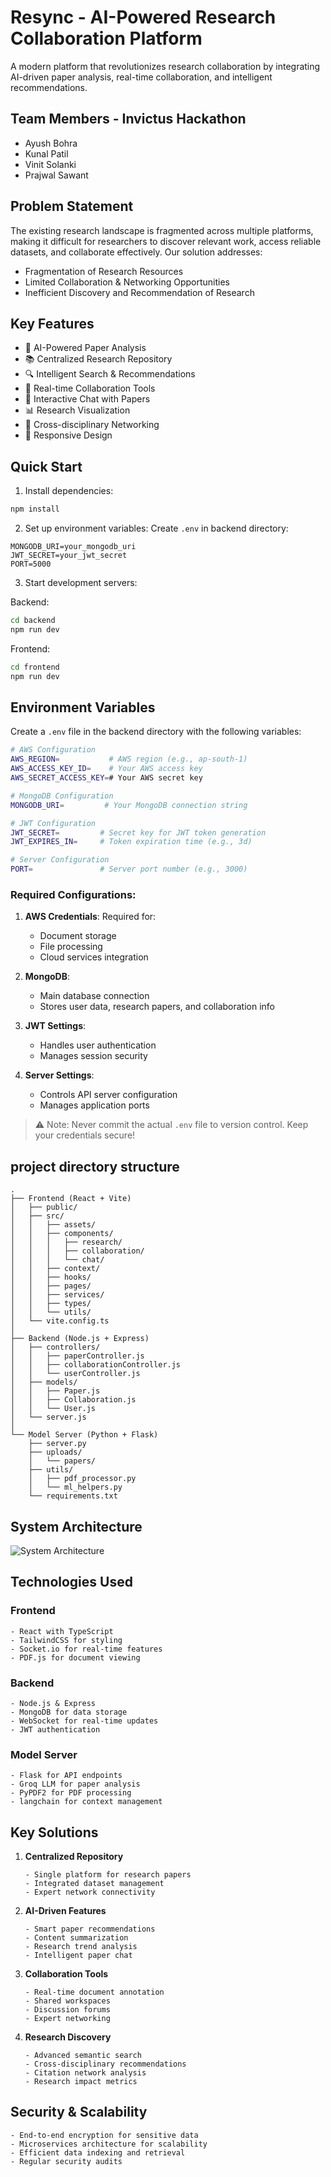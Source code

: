 # Resync - AI-Powered Research Collaboration Platform

A modern platform that revolutionizes research collaboration by integrating AI-driven paper analysis, real-time collaboration, and intelligent recommendations.

## Team Members - Invictus Hackathon
- Ayush Bohra
- Kunal Patil
- Vinit Solanki
- Prajwal Sawant

## Problem Statement
The existing research landscape is fragmented across multiple platforms, making it difficult for researchers to discover relevant work, access reliable datasets, and collaborate effectively. Our solution addresses:
- Fragmentation of Research Resources
- Limited Collaboration & Networking Opportunities
- Inefficient Discovery and Recommendation of Research

## Key Features

- 🤖 AI-Powered Paper Analysis
- 📚 Centralized Research Repository
- 🔍 Intelligent Search & Recommendations
- 👥 Real-time Collaboration Tools
- 💬 Interactive Chat with Papers
- 📊 Research Visualization
- 🔗 Cross-disciplinary Networking
- 📱 Responsive Design

## Quick Start

1. Install dependencies:
```bash
npm install
```

2. Set up environment variables:
Create `.env` in backend directory:
```
MONGODB_URI=your_mongodb_uri
JWT_SECRET=your_jwt_secret
PORT=5000
```

3. Start development servers:

Backend:
```bash
cd backend
npm run dev
```

Frontend:
```bash
cd frontend
npm run dev
```

## Environment Variables

Create a `.env` file in the backend directory with the following variables:

```bash
# AWS Configuration
AWS_REGION=           # AWS region (e.g., ap-south-1)
AWS_ACCESS_KEY_ID=    # Your AWS access key
AWS_SECRET_ACCESS_KEY=# Your AWS secret key

# MongoDB Configuration
MONGODB_URI=         # Your MongoDB connection string

# JWT Configuration
JWT_SECRET=         # Secret key for JWT token generation
JWT_EXPIRES_IN=     # Token expiration time (e.g., 3d)

# Server Configuration
PORT=               # Server port number (e.g., 3000)
```

### Required Configurations:

1. **AWS Credentials**: Required for:
   - Document storage
   - File processing
   - Cloud services integration

2. **MongoDB**: 
   - Main database connection
   - Stores user data, research papers, and collaboration info

3. **JWT Settings**:
   - Handles user authentication
   - Manages session security

4. **Server Settings**:
   - Controls API server configuration
   - Manages application ports

> ⚠️ Note: Never commit the actual `.env` file to version control. Keep your credentials secure!

## project directory structure

```
.
├── Frontend (React + Vite)
│   ├── public/
│   ├── src/
│   │   ├── assets/
│   │   ├── components/
│   │   │   ├── research/
│   │   │   ├── collaboration/
│   │   │   └── chat/
│   │   ├── context/
│   │   ├── hooks/
│   │   ├── pages/
│   │   ├── services/
│   │   ├── types/
│   │   └── utils/
│   └── vite.config.ts
│
├── Backend (Node.js + Express)
│   ├── controllers/
│   │   ├── paperController.js
│   │   ├── collaborationController.js
│   │   └── userController.js
│   ├── models/
│   │   ├── Paper.js
│   │   ├── Collaboration.js
│   │   └── User.js
│   └── server.js
│
└── Model Server (Python + Flask)
    ├── server.py
    ├── uploads/
    │   └── papers/
    ├── utils/
    │   ├── pdf_processor.py
    │   └── ml_helpers.py
    └── requirements.txt
```

## System Architecture
![System Architecture](/image.jpg)

## Technologies Used


### Frontend
```
- React with TypeScript
- TailwindCSS for styling
- Socket.io for real-time features
- PDF.js for document viewing
```
### Backend
```
- Node.js & Express
- MongoDB for data storage
- WebSocket for real-time updates
- JWT authentication
```
### Model Server
```
- Flask for API endpoints
- Groq LLM for paper analysis
- PyPDF2 for PDF processing
- langchain for context management
```
## Key Solutions
1. **Centralized Repository**
   ```
   - Single platform for research papers
   - Integrated dataset management
   - Expert network connectivity
   ```
3. **AI-Driven Features**
   ```
   - Smart paper recommendations
   - Content summarization
   - Research trend analysis
   - Intelligent paper chat
   ```

5. **Collaboration Tools**
   ```
   - Real-time document annotation
   - Shared workspaces
   - Discussion forums
   - Expert networking
   ```

7. **Research Discovery**
   ```
   - Advanced semantic search
   - Cross-disciplinary recommendations
   - Citation network analysis
   - Research impact metrics
   ```

## Security & Scalability
```
- End-to-end encryption for sensitive data
- Microservices architecture for scalability
- Efficient data indexing and retrieval
- Regular security audits
```
